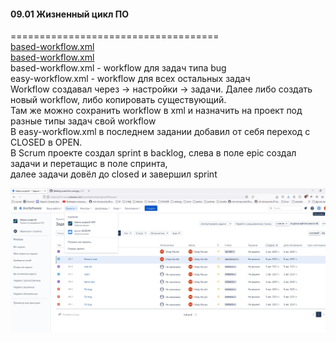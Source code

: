 #### 09.01 Жизненный цикл ПО </br>
====================================</br>
[based-workflow.xml](https://github.com/murzinvit/9.1_live_cycle_po/blob/adf67edb0b03b8fc41539569fd19be16e86c5bc7/based-workflow.xml) </br>
[based-workflow.xml](https://github.com/murzinvit/9.1_live_cycle_po/blob/adf67edb0b03b8fc41539569fd19be16e86c5bc7/easy-workflow.xml) </br>
based-workflow.xml - workflow для задач типа bug </br>
easy-workflow.xml  - workflow для всех остальных задач </br>
Workflow создавал через -> настройки -> задачи. Далее либо создать новый workflow, либо копировать существующий.</br>
Там же можно сохранить workflow в xml и назначить на проект под разные типы задач свой workflow </br>
В easy-workflow.xml в последнем задании добавил от себя переход c CLOSED в OPEN.</br>
В Scrum проекте создал sprint в backlog, слева в поле epic создал задачи и перетащис в поле спринта,</br>
далее задачи довёл до closed и завершил sprint </br>

   
![screen](https://github.com/murzinvit/screen/blob/944851d3ad6aa1b1fa83d9a246187eacd07cc843/noname.jpg) </br>
